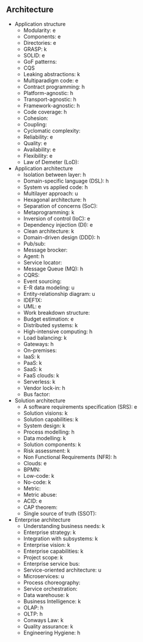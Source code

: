 ## Architecture

- Application structure
  - Modularity: e
  - Components: e
  - Directories: e
  - GRASP: k
  - SOLID: e
  - GoF patterns: 
  - CQS
  - Leaking abstractions: k
  - Multiparadigm code: e
  - Contract programming: h
  - Platform-agnostic: h
  - Transport-agnostic: h
  - Framework-agnostic: h
  - Code coverage: h
  - Cohesion: 
  - Coupling: 
  - Cyclomatic complexity:
  - Reliability: e
  - Quality: e
  - Availability: e
  - Flexibility: e
  - Law of Demeter (LoD): 
- Application architecture
  - Isolation between layer: h
  - Domain-specific language (DSL): h
  - System vs applied code: h
  - Multilayer approach: u
  - Hexagonal architecture: h
  - Separation of concerns (SoC): 
  - Metaprogramming: k
  - Inversion of control (IoC): e
  - Dependency injection (DI): e
  - Clean architecture: k
  - Domain-driven design (DDD): h
  - Pub/sub: 
  - Message brocker:
  - Agent: h
  - Service locator: 
  - Message Queue (MQ): h
  - CQRS: 
  - Event sourcing:
  - E-R data modeling: u
  - Entity-relationship diagram: u
  - IDEF1X:
  - UML: e
  - Work breakdown structure: 
  - Budget estimation: e
  - Distributed systems: k
  - High-intensive computing: h
  - Load balancing: k
  - Gateways: h
  - On-premises: 
  - IaaS: k
  - PaaS: k
  - SaaS: k
  - FaaS clouds: k
  - Serverless: k
  - Vendor lock-in: h
  - Bus factor:
- Solution architecture
  - A software requirements specification (SRS): e
  - Solution visions: k
  - Solution capabilities: k
  - System design: k
  - Process modelling: h
  - Data modelling: k
  - Solution components: k
  - Risk assessment: k
  - Non Functional Requirements (NFR): h
  - Clouds: e
  - BPMN:
  - Low-code: k
  - No-code: k
  - Metric:
  - Metric abuse:
  - ACID: e
  - CAP theorem: 
  - Single source of truth (SSOT): 
- Enterprise architecture
  - Understanding business needs: k
  - Enterprise strategy: k
  - Integration with subsystems: k
  - Enterprise vision: k
  - Enterprise capabilities: k
  - Project scope: k
  - Enterprise service bus: 
  - Service-oriented architecture: u
  - Microservices: u
  - Process choreography: 
  - Service orchestration: 
  - Data warehouse: k
  - Business Intelligence: k
  - OLAP: h
  - OLTP: h
  - Conways Law: k
  - Quality assurance: k
  - Engineering Hygiene: h
